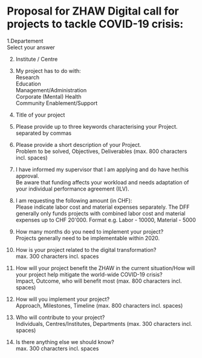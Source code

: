 # Proposal for ZHAW Digital call for projects to tackle COVID-19 crisis:

1.Departement  
Select your answer

2. Institute / Centre

3. My project has to do with:  
Research  
Education  
Management/Administration  
Corporate (Mental) Health   
Community Enablement/Support  

4. Title of your project  

5. Please provide up to three keywords characterising your Project.  
separated by commas

6. Please provide a short description of your Project.  
Problem to be solved, Objectives, Deliverables (max. 800 characters incl. spaces)

7. I have informed my supervisor that I am applying and do have her/his approval.  
Be aware that funding affects your workload and needs adaptation of your individual performance agreement (ILV).

8. I am requesting the following amount (in CHF):  
Please indicate labor cost and material expenses separately. The DFF generally only funds projects with combined labor cost and material expenses up to CHF 20'000. Format e.g. Labor - 10000, Material - 5000

9. How many months do you need to implement your project?  
Projects generally need to be implementable within 2020.

10. How is your project related to the digital transformation?  
max. 300 characters incl. spaces

11. How will your project benefit the ZHAW in the current situation/How will your project help mitigate the world-wide COVID-19 crisis?  
Impact, Outcome, who will benefit most (max. 800 characters incl. spaces)

12. How will you implement your project?  
Approach, Milestones, Timeline (max. 800 characters incl. spaces)

13. Who will contribute to your project?  
Individuals, Centres/Institutes, Departments (max. 300 characters incl. spaces)

14. Is there anything else we should know?  
max. 300 characters incl. spaces
